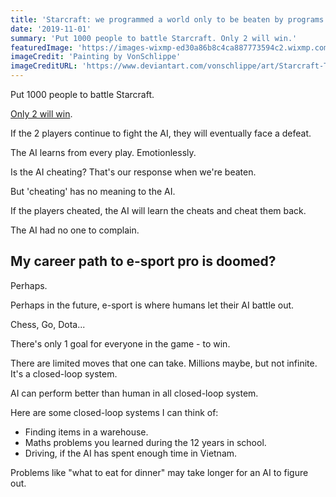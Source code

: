 ```yaml
---
title: 'Starcraft: we programmed a world only to be beaten by programs'
date: '2019-11-01'
summary: 'Put 1000 people to battle Starcraft. Only 2 will win.'
featuredImage: 'https://images-wixmp-ed30a86b8c4ca887773594c2.wixmp.com/f/97de9eb8-b33b-4881-8d94-64ff4c96351a/d2myyfl-f0362975-1706-433c-89ad-a36ef13559b4.jpg/v1/fill/w_900,h_454,q_75,strp/starcraft_terran_medic_by_vonschlippe_d2myyfl-fullview.jpg?token=eyJ0eXAiOiJKV1QiLCJhbGciOiJIUzI1NiJ9.eyJzdWIiOiJ1cm46YXBwOjdlMGQxODg5ODIyNjQzNzNhNWYwZDQxNWVhMGQyNmUwIiwiaXNzIjoidXJuOmFwcDo3ZTBkMTg4OTgyMjY0MzczYTVmMGQ0MTVlYTBkMjZlMCIsIm9iaiI6W1t7ImhlaWdodCI6Ijw9NDU0IiwicGF0aCI6IlwvZlwvOTdkZTllYjgtYjMzYi00ODgxLThkOTQtNjRmZjRjOTYzNTFhXC9kMm15eWZsLWYwMzYyOTc1LTE3MDYtNDMzYy04OWFkLWEzNmVmMTM1NTliNC5qcGciLCJ3aWR0aCI6Ijw9OTAwIn1dXSwiYXVkIjpbInVybjpzZXJ2aWNlOmltYWdlLm9wZXJhdGlvbnMiXX0.xdY9lxzyh0-6_utxnuxI-kR2OigxdVCR_IrJKazmUec'
imageCredit: 'Painting by VonSchlippe'
imageCreditURL: 'https://www.deviantart.com/vonschlippe/art/Starcraft-Terran-Medic-159514833'
---
```


Put 1000 people to battle Starcraft.

[Only 2 will win](https://www.theverge.com/2019/10/30/20939147/deepmind-google-alphastar-starcraft-2-research-grandmaster-level).

If the 2 players continue to fight the AI, they will eventually face a defeat.

The AI learns from every play. Emotionlessly.

Is the AI cheating? That's our response when we're beaten.

But 'cheating' has no meaning to the AI.

If the players cheated, the AI will learn the cheats and cheat them back.

The AI had no one to complain.

## My career path to e-sport pro is doomed?

Perhaps.

Perhaps in the future, e-sport is where humans let their AI battle out.

Chess, Go, Dota...

There's only 1 goal for everyone in the game - to win.

There are limited moves that one can take. Millions maybe, but not infinite. It's a closed-loop system.

AI can perform better than human in all closed-loop system.

Here are some closed-loop systems I can think of:

- Finding items in a warehouse.
- Maths problems you learned during the 12 years in school.
- Driving, if the AI has spent enough time in Vietnam.

Problems like "what to eat for dinner" may take longer for an AI to figure out.
